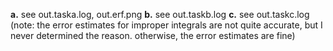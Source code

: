 **a.** see out.taska.log, out.erf.png
**b.** see out.taskb.log
**c.** see out.taskc.log (note: the error estimates for improper integrals are not quite accurate, but I never determined the reason. otherwise, the error estimates are fine)


